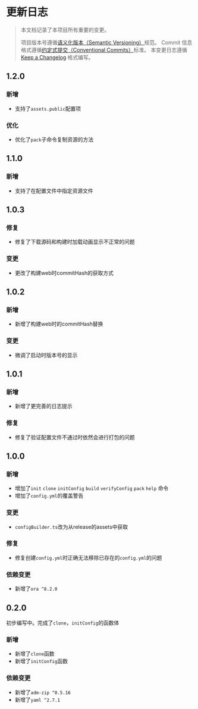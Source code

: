 # 更新日志

> 本文档记录了本项目所有重要的变更。
>
> 项目版本号遵循[语义化版本（Semantic Versioning）](http://semver.org/)规范。
> Commit 信息格式遵循[约定式提交（Conventional Commits）](http://conventionalcommits.org)标准。
> 本变更日志遵循 [Keep a Changelog](http://keepachangelog.com/) 格式编写。

## 1.2.0
<!-- Unreleased -->
### 新增
- 支持了`assets.public`配置项
### 优化
- 优化了`pack`子命令复制资源的方法
<!--/ Unreleased -->


## 1.1.0
### 新增
- 支持了在配置文件中指定资源文件

## 1.0.3
### 修复
- 修复了下载源码和构建时加载动画显示不正常的问题
### 变更
- 更改了构建web时commitHash的获取方式

## 1.0.2
### 新增
- 新增了构建web时的commitHash替换
### 变更
- 微调了启动时版本号的显示

## 1.0.1
### 新增
- 新增了更完善的日志提示
### 修复
- 修复了验证配置文件不通过时依然会进行打包的问题

## 1.0.0
### 新增
- 增加了`init` `clone` `initConfig` `build` `verifyConfig` `pack` `help` 命令
- 增加了`config.yml`的覆盖警告
### 变更
- `configBuilder.ts`改为从release的assets中获取
### 修复
- 修复创建`config.yml`时正确无法移除已存在的`config.yml`的问题
### 依赖变更
- 新增了`ora ^8.2.0`

## 0.2.0
初步编写中。完成了`clone`，`initConfig`的函数体
### 新增
- 新增了`clone`函数
- 新增了`initConfig`函数
### 依赖变更
- 新增了`adm-zip ^0.5.16`
- 新增了`yaml ^2.7.1`